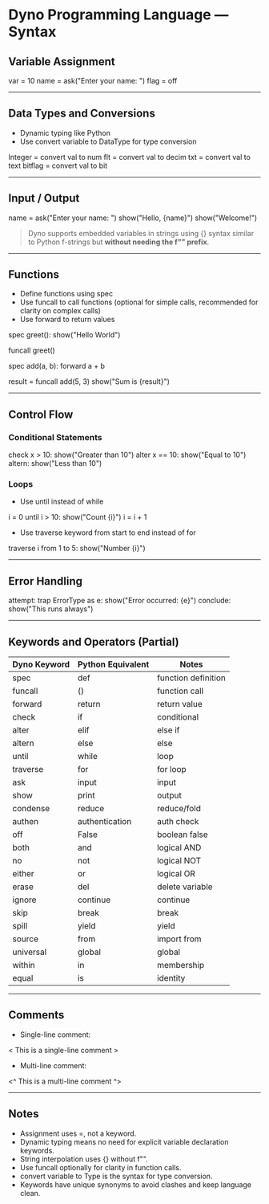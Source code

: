 # Dyno Programming Language — Syntax

## Variable Assignment


var = 10
name = ask("Enter your name: ")
flag = off    <false boolean value>


---

## Data Types and Conversions

- Dynamic typing like Python
- Use convert variable to DataType for type conversion


Integer = convert val to num
flt = convert val to decim
txt = convert val to text
bitflag = convert val to bit


---

## Input / Output


name = ask("Enter your name: ")
show("Hello, {name}")
show("Welcome!")   <works without variables too>


> Dyno supports embedded variables in strings using {} syntax similar to Python f-strings but **without needing the f"" prefix**.

---

## Functions

- Define functions using spec
- Use funcall to call functions (optional for simple calls, recommended for clarity on complex calls)
- Use forward to return values


spec greet():
    show("Hello World")

funcall greet()

spec add(a, b):
    forward a + b

result = funcall add(5, 3)
show("Sum is {result}")


---

## Control Flow

### Conditional Statements


check x > 10:
    show("Greater than 10")
alter x == 10:
    show("Equal to 10")
altern:
    show("Less than 10")


### Loops

- Use until instead of while


i = 0
until i > 10:
    show("Count {i}")
    i = i + 1


- Use traverse keyword from start to end instead of for


traverse i from 1 to 5:
    show("Number {i}")


---

## Error Handling


attempt:
    <risky code here>
trap ErrorType as e:
    show("Error occurred: {e}")
conclude:
    show("This runs always")


---

## Keywords and Operators (Partial)

| Dyno Keyword | Python Equivalent | Notes                             |
|--------------|-------------------|----------------------------------|
| spec         | def               | function definition              |
| funcall      | ()                | function call                   |
| forward      | return            | return value                    |
| check        | if                | conditional                    |
| alter        | elif              | else if                       |
| altern       | else              | else                         |
| until        | while             | loop                         |
| traverse     | for               | for loop                    |
| ask          | input             | input                        |
| show         | print             | output                       |
| condense     | reduce            | reduce/fold                 |
| authen       | authentication    | auth check                 |
| off          | False             | boolean false                 |
| both         | and               | logical AND                   |
| no           | not               | logical NOT                   |
| either       | or                | logical OR                    |
| erase        | del               | delete variable              |
| ignore       | continue          | continue                    |
| skip         | break             | break                      |
| spill        | yield             | yield                      |
| source       | from              | import from                |
| universal    | global            | global                    |
| within       | in                | membership                |
| equal        | is                | identity                  |

---

## Comments

- Single-line comment:


< This is a single-line comment >


- Multi-line comment:


<^
This is
a multi-line comment
^>


---

## Notes

- Assignment uses =, not a keyword.
- Dynamic typing means no need for explicit variable declaration keywords.
- String interpolation uses {} without f"".
- Use funcall optionally for clarity in function calls.
- convert variable to Type is the syntax for type conversion.
- Keywords have unique synonyms to avoid clashes and keep language clean.